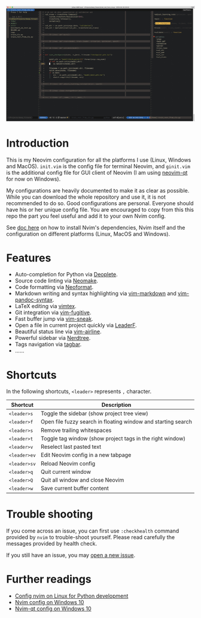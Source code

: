 <p align="center">
<img src="images/demo_look.jpg" width="600">
</p>

# Introduction

This is my Neovim configuration for all the platforms I use (Linux, Windows and
MacOS). `init.vim` is the config file for terminal Neovim, and `ginit.vim` is
the additional config file for GUI client of Neovim (I am using
[neovim-qt](https://github.com/equalsraf/neovim-qt) for now on Windows).

My configurations are heavily documented to make it as clear as possible. While
you can download the whole repository and use it, it is not recommended to do
so. Good configurations are personal. Everyone should have his or her unique
config file. You are encouraged to copy from this this repo the part you feel
useful and add it to your own Nvim config.

See [doc here](docs/README.md) on how to install Nvim's dependencies, Nvim
itself and the configuration on different platforms (Linux, MacOS and Windows).

# Features #

+ Auto-completion for Python via [Deoplete](https://github.com/Shougo/deoplete.nvim).
+ Source code linting via [Neomake](https://github.com/neomake/neomake).
+ Code formatting via [Neoformat](https://github.com/sbdchd/neoformat).
+ Markdown writing and syntax highlighting via [vim-markdown](https://github.com/plasticboy/vim-markdown) and [vim-pandoc-syntax](https://github.com/vim-pandoc/vim-pandoc-syntax).
+ LaTeX editing via [vimtex](https://github.com/lervag/vimtex).
+ Git integration via [vim-fugitive](https://github.com/tpope/vim-fugitive).
+ Fast buffer jump via [vim-sneak](https://github.com/justinmk/vim-sneak).
+ Open a file in current project quickly via [LeaderF](https://github.com/Yggdroot/LeaderF).
+ Beautiful status line via [vim-airline](https://github.com/vim-airline/vim-airline).
+ Powerful sidebar via [Nerdtree](https://github.com/scrooloose/nerdtree).
+ Tags navigation via [tagbar](https://github.com/majutsushi/tagbar).
+ ......

# Shortcuts

In the following shortcuts, `<leader>` represents `,` character.

| Shortcut     | Description                                                   |
|--------------|---------------------------------------------------------------|
| `<leader>s`  | Toggle the sidebar (show project tree view)                   |
| `<leader>f`  | Open file fuzzy search in floating window and starting search |
| `<leader>s`  | Remove trailing whitespaces                                   |
| `<leader>t`  | Toggle tag window (show project tags in the right window)     |
| `<leader>v`  | Reselect last pasted text                                     |
| `<leader>ev` | Edit Neovim config in a new tabpage                           |
| `<leader>sv` | Reload Neovim config                                          |
| `<leader>q`  | Quit current window                                           |
| `<leader>Q`  | Quit all window and close Neovim                              |
| `<leader>w`  | Save current buffer content                                   |

# Trouble shooting

If you come across an issue, you can first use `:checkhealth` command provided
by `nvim` to trouble-shoot yourself. Please read carefully the messages
provided by health check.

If you still have an issue, you may [open a new issue](https://github.com/jdhao/nvim-config/issues).

# Further readings

+ [Config nvim on Linux for Python development](https://jdhao.github.io/2018/12/24/centos_nvim_install_use_guide_en/)
+ [Nvim config on Windows 10](https://jdhao.github.io/2018/11/15/neovim_configuration_windows/)
+ [Nvim-qt config on Windows 10](https://jdhao.github.io/2019/01/17/nvim_qt_settings_on_windows/)

[^1]: Use `echo %userprofile%` to see where your `$HOME` is.
